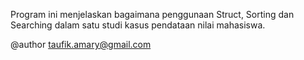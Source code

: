Program ini menjelaskan bagaimana penggunaan Struct, Sorting dan Searching dalam satu studi kasus pendataan nilai mahasiswa.



@author taufik.amary@gmail.com
